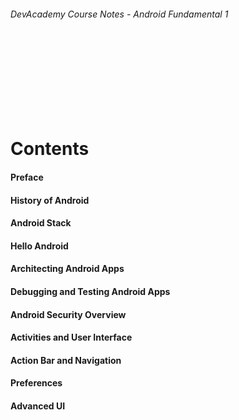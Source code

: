 
###### DevAcademy Course Notes - Android Fundamental 1

<br/>
<br/>
<br/>
<br/>
<br/>
<br/>
<br/>

# Contents

#### Preface
#### History of Android
#### Android Stack
#### Hello Android
#### Architecting Android Apps
#### Debugging and Testing Android Apps
#### Android Security Overview
#### Activities and User Interface
#### Action Bar and Navigation
#### Preferences
#### Advanced UI

